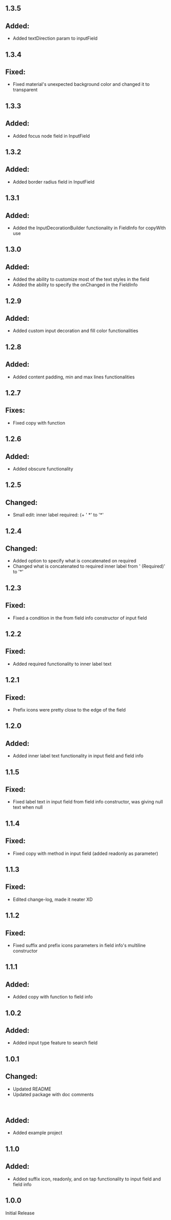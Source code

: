 

## 1.3.5

<h2>Added:</h2>
<ul>
    <li>Added textDirection param to inputField</li>
</ul>

## 1.3.4

<h2>Fixed:</h2>
<ul>
    <li>Fixed material's unexpected background color and changed it to transparent</li>
</ul>

## 1.3.3

<h2>Added:</h2>
<ul>
    <li>Added focus node field in InputField</li>
</ul>

## 1.3.2

<h2>Added:</h2>
<ul>
    <li>Added border radius field in InputField</li>
</ul>

## 1.3.1

<h2>Added:</h2>
<ul>
    <li>Added the InputDecorationBuilder functionality in FieldInfo for copyWith use</li>
</ul>

## 1.3.0

<h2>Added:</h2>
<ul>
    <li>Added the ability to customize most of the text styles in the field</li>
    <li>Added the ability to specify the onChanged in the FieldInfo</li>
</ul>

## 1.2.9

<h2>Added:</h2>
<ul>
    <li>Added custom input decoration and fill color functionalities</li>
</ul>

## 1.2.8

<h2>Added:</h2>
<ul>
    <li>Added content padding, min and max lines functionalities</li>
</ul>

## 1.2.7

<h2>Fixes:</h2>
<ul>
    <li>Fixed copy with function</li>
</ul>

## 1.2.6

<h2>Added:</h2>
<ul>
    <li>Added obscure functionality</li>
</ul>

## 1.2.5

<h2>Changed:</h2>
<ul>
    <li>Small edit: inner label required: (+ ' *' to '*'</li>
</ul>

## 1.2.4

<h2>Changed:</h2>
<ul>
    <li>Added option to specify what is concatenated on required</li>
    <li>Changed what is concatenated to required inner label from ' (Required)' to '*'</li>
</ul>

## 1.2.3

<h2>Fixed:</h2>
<ul>
    <li>Fixed a condition in the from field info constructor of input field</li>
</ul>

## 1.2.2

<h2>Fixed:</h2>
<ul>
    <li>Added required functionality to inner label text</li>
</ul>

## 1.2.1

<h2>Fixed:</h2>
<ul>
    <li>Prefix icons were pretty close to the edge of the field</li>
</ul>

## 1.2.0

<h2>Added:</h2>
<ul>
    <li>Added inner label text functionality in input field and field info</li>
</ul>

## 1.1.5

<h2>Fixed:</h2>
<ul>
    <li>Fixed label text in input field from field info constructor, was giving null text when null</li>
</ul>

## 1.1.4

<h2>Fixed:</h2>
<ul>
    <li>Fixed copy with method in input field (added readonly as parameter)</li>
</ul>

## 1.1.3

<h2>Fixed:</h2>
<ul>
    <li>Edited change-log, made it neater XD</li>
</ul>

## 1.1.2

<h2>Fixed:</h2>
<ul>
    <li>Fixed suffix and prefix icons parameters in field info's multiline constructor</li>
</ul>

## 1.1.1

<h2>Added:</h2>
<ul>
    <li>Added copy with function to field info</li>
</ul>

## 1.0.2

<h2>Added:</h2>
<ul>
    <li>Added input type feature to search field</li>
</ul>

## 1.0.1

<h2>Changed:</h2>
<ul>
    <li>Updated README</li>
    <li>Updated package with doc comments</li>
</ul>
<br>
<h2>Added:</h2>
<ul>
    <li>Added example project</li>
</ul>


## 1.1.0

<h2>Added:</h2>
<ul>
    <li>Added suffix icon, readonly, and on tap functionality to input field and field info</li>
</ul>


## 1.0.0

Initial Release




